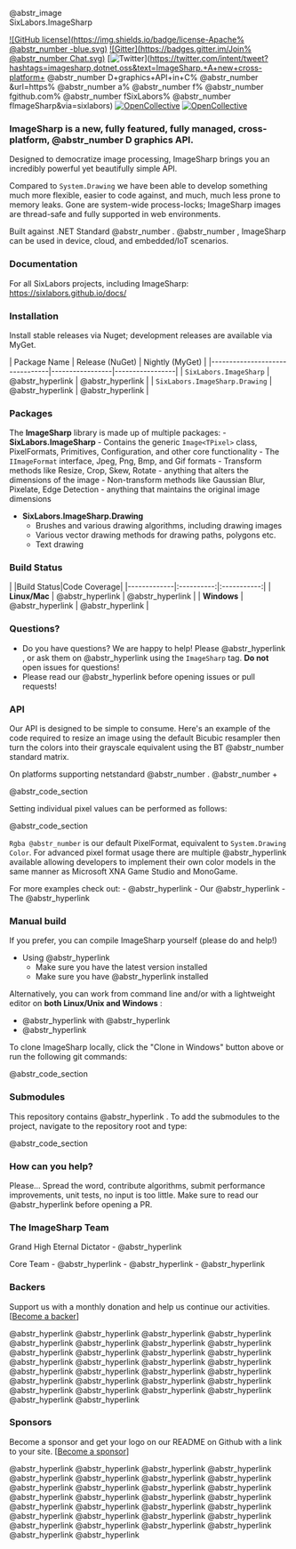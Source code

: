 @abstr_image   
SixLabors.ImageSharp 

[![GitHub license](https://img.shields.io/badge/license-Apache% @abstr_number -blue.svg)](https://raw.githubusercontent.com/SixLabors/ImageSharp/master/LICENSE) [![Gitter](https://badges.gitter.im/Join% @abstr_number Chat.svg)](https://gitter.im/ImageSharp/General?utm_source=badge&utm_medium=badge&utm_campaign=pr-badge&utm_content=badge) [![Twitter](https://img.shields.io/twitter/url/http/shields.io.svg?style=flat&logo=twitter)](https://twitter.com/intent/tweet?hashtags=imagesharp,dotnet,oss&text=ImageSharp.+A+new+cross-platform+ @abstr_number D+graphics+API+in+C% @abstr_number &url=https% @abstr_number a% @abstr_number f% @abstr_number fgithub.com% @abstr_number fSixLabors% @abstr_number fImageSharp&via=sixlabors) [![OpenCollective](https://opencollective.com/imagesharp/backers/badge.svg)](#backers) [![OpenCollective](https://opencollective.com/imagesharp/sponsors/badge.svg)](#sponsors) 

### **ImageSharp** is a new, fully featured, fully managed, cross-platform, @abstr_number D graphics API.

Designed to democratize image processing, ImageSharp brings you an incredibly powerful yet beautifully simple API.

Compared to `System.Drawing` we have been able to develop something much more flexible, easier to code against, and much, much less prone to memory leaks. Gone are system-wide process-locks; ImageSharp images are thread-safe and fully supported in web environments.

Built against .NET Standard @abstr_number . @abstr_number , ImageSharp can be used in device, cloud, and embedded/IoT scenarios. 

### Documentation

For all SixLabors projects, including ImageSharp: https://sixlabors.github.io/docs/

### Installation

Install stable releases via Nuget; development releases are available via MyGet.

| Package Name | Release (NuGet) | Nightly (MyGet) | |--------------------------------|-----------------|-----------------| | `SixLabors.ImageSharp` | @abstr_hyperlink | @abstr_hyperlink | | `SixLabors.ImageSharp.Drawing` | @abstr_hyperlink | @abstr_hyperlink |

### Packages

The **ImageSharp** library is made up of multiple packages: \- **SixLabors.ImageSharp** \- Contains the generic `Image<TPixel>` class, PixelFormats, Primitives, Configuration, and other core functionality \- The `IImageFormat` interface, Jpeg, Png, Bmp, and Gif formats \- Transform methods like Resize, Crop, Skew, Rotate - anything that alters the dimensions of the image \- Non-transform methods like Gaussian Blur, Pixelate, Edge Detection - anything that maintains the original image dimensions

  * **SixLabors.ImageSharp.Drawing**
    * Brushes and various drawing algorithms, including drawing images
    * Various vector drawing methods for drawing paths, polygons etc.
    * Text drawing



### Build Status

| |Build Status|Code Coverage| |-------------|:----------:|:-----------:| | **Linux/Mac** | @abstr_hyperlink | @abstr_hyperlink | | **Windows** | @abstr_hyperlink | @abstr_hyperlink |

### Questions?

  * Do you have questions? We are happy to help! Please @abstr_hyperlink , or ask them on @abstr_hyperlink using the `ImageSharp` tag. **Do not** open issues for questions!
  * Please read our @abstr_hyperlink before opening issues or pull requests!



### API

Our API is designed to be simple to consume. Here's an example of the code required to resize an image using the default Bicubic resampler then turn the colors into their grayscale equivalent using the BT @abstr_number standard matrix.

On platforms supporting netstandard @abstr_number . @abstr_number +

@abstr_code_section 

Setting individual pixel values can be performed as follows:

@abstr_code_section 

`Rgba @abstr_number` is our default PixelFormat, equivalent to `System.Drawing Color`. For advanced pixel format usage there are multiple @abstr_hyperlink available allowing developers to implement their own color models in the same manner as Microsoft XNA Game Studio and MonoGame. 

For more examples check out: \- @abstr_hyperlink \- Our @abstr_hyperlink \- The @abstr_hyperlink 

### Manual build

If you prefer, you can compile ImageSharp yourself (please do and help!)

  * Using @abstr_hyperlink 
    * Make sure you have the latest version installed
    * Make sure you have @abstr_hyperlink installed



Alternatively, you can work from command line and/or with a lightweight editor on **both Linux/Unix and Windows** :

  * @abstr_hyperlink with @abstr_hyperlink 
  * @abstr_hyperlink 



To clone ImageSharp locally, click the "Clone in Windows" button above or run the following git commands:

@abstr_code_section 

### Submodules

This repository contains @abstr_hyperlink . To add the submodules to the project, navigate to the repository root and type:

@abstr_code_section 

### How can you help?

Please... Spread the word, contribute algorithms, submit performance improvements, unit tests, no input is too little. Make sure to read our @abstr_hyperlink before opening a PR.

### The ImageSharp Team

Grand High Eternal Dictator \- @abstr_hyperlink 

Core Team \- @abstr_hyperlink \- @abstr_hyperlink \- @abstr_hyperlink 

### Backers

Support us with a monthly donation and help us continue our activities. [[Become a backer](https://opencollective.com/imagesharp#backer)]

@abstr_hyperlink @abstr_hyperlink @abstr_hyperlink @abstr_hyperlink @abstr_hyperlink @abstr_hyperlink @abstr_hyperlink @abstr_hyperlink @abstr_hyperlink @abstr_hyperlink @abstr_hyperlink @abstr_hyperlink @abstr_hyperlink @abstr_hyperlink @abstr_hyperlink @abstr_hyperlink @abstr_hyperlink @abstr_hyperlink @abstr_hyperlink @abstr_hyperlink @abstr_hyperlink @abstr_hyperlink @abstr_hyperlink @abstr_hyperlink @abstr_hyperlink @abstr_hyperlink @abstr_hyperlink @abstr_hyperlink @abstr_hyperlink @abstr_hyperlink 

### Sponsors

Become a sponsor and get your logo on our README on Github with a link to your site. [[Become a sponsor](https://opencollective.com/imagesharp#sponsor)]

@abstr_hyperlink @abstr_hyperlink @abstr_hyperlink @abstr_hyperlink @abstr_hyperlink @abstr_hyperlink @abstr_hyperlink @abstr_hyperlink @abstr_hyperlink @abstr_hyperlink @abstr_hyperlink @abstr_hyperlink @abstr_hyperlink @abstr_hyperlink @abstr_hyperlink @abstr_hyperlink @abstr_hyperlink @abstr_hyperlink @abstr_hyperlink @abstr_hyperlink @abstr_hyperlink @abstr_hyperlink @abstr_hyperlink @abstr_hyperlink @abstr_hyperlink @abstr_hyperlink @abstr_hyperlink @abstr_hyperlink @abstr_hyperlink @abstr_hyperlink 
